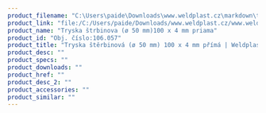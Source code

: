 ```yaml
---
product_filename: "C:\Users\paide\Downloads\www.weldplast.cz\markdown\tryska-sterbinova-o-50-mm-100-x-4-mm-prima.md"
product_link: "file:/C:/Users/paide/Downloads/www.weldplast.cz/www.weldplast.cz/sk/tryska-sterbinova-o-50-mm-100-x-4-mm-prima"
product_name: "Tryska štrbinova (ø 50 mm)100 x 4 mm priama"
product_id: "Obj. číslo:106.057"
product_title: "Tryska štěrbinová (ø 50 mm) 100 x 4 mm přímá | Weldplast"
product_desc: ""
product_specs: ""
product_downloads: ""
product_href: ""
product_desc_2: ""
product_accessories: ""
product_similar: ""
---
```

